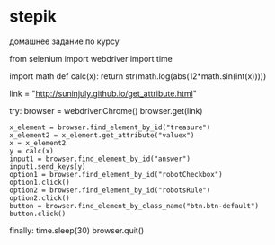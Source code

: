 ﻿# stepik
домашнее задание по курсу

from selenium import webdriver
import time

import math
def calc(x):
    return str(math.log(abs(12*math.sin(int(x)))))

link = "http://suninjuly.github.io/get_attribute.html"

try:
    browser = webdriver.Chrome()
    browser.get(link)

    x_element = browser.find_element_by_id("treasure")
    x_element2 = x_element.get_attribute("valuex")
    x = x_element2
    y = calc(x)
    input1 = browser.find_element_by_id("answer")
    input1.send_keys(y)
    option1 = browser.find_element_by_id("robotCheckbox")
    option1.click()
    option2 = browser.find_element_by_id("robotsRule")
    option2.click()
    button = browser.find_element_by_class_name("btn.btn-default")
    button.click()

finally:
    time.sleep(30)
    browser.quit()
